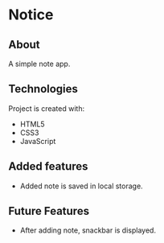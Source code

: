 # Notice

## About

A simple note app.

## Technologies

Project is created with:

- HTML5
- CSS3
- JavaScript

## Added features

+ Added note is saved in local storage.

## Future Features

+ After adding note, snackbar is displayed. 